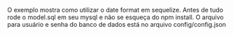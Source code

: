 O exemplo mostra como utilizar o date format em sequelize. Antes de tudo rode o model.sql em seu mysql e não se esqueça do npm install.
O arquivo para usuário e senha do banco de dados está no arquivo config/config.json




